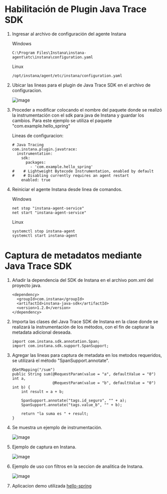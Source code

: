 # Habilitación de Plugin Java Trace SDK

1. Ingresar al archivo de configuración del agente Instana

   Windows

       C:\Program Files\Instana\instana-agent\etc\instana\configuration.yaml

   Linux

       /opt/instana/agent/etc/instana/configuration.yaml

2. Ubicar las lineas para el plugin de Java Trace SDK en el archivo de configuracion.

   ![image](https://github.com/user-attachments/assets/95b81b13-559a-4e50-86d7-925f70a0ed6d)

3. Proceder a modificar colocando el nombre del paquete donde se realizó la instrumentación con el sdk para java de Instana y guardar los cambios. Para este ejemplo se utiliza el paquete "com.example.hello_spring"

   Lineas de configuracion:

       # Java Tracing
       com.instana.plugin.javatrace:
         instrumentation:
           sdk:
             packages:
               - 'com.example.hello_spring'
       #    # Lightweight Bytecode Instrumentation, enabled by default
       #    # Disabling currently requires an agent restart
           enabled: true

4. Reiniciar el agente Instana desde linea de comandos.

   Windows

       net stop "instana-agent-service"
       net start "instana-agent-service"

   Linux

       systemctl stop instana-agent
       systemctl start instana-agent


# Captura de metadatos mediante Java Trace SDK

1. Añadir la dependencia del SDK de Instana en el archivo pom.xml del proyecto java.

       <dependency>
         <groupId>com.instana</groupId>
         <artifactId>instana-java-sdk</artifactId>
         <version>1.2.0</version>
       </dependency>

2. Importa las clases del Java Trace SDK de Instana en la clase donde se realizará la instrumentación de los métodos, con el fin de capturar la metadata adicional deseada.

       import com.instana.sdk.annotation.Span;
       import com.instana.sdk.support.SpanSupport;


3. Agregar las lineas para captura de metadata en los metodos requeridos, se utilizará el método "SpanSupport.annotate".


       @GetMapping("/sum")
       public String sum(@RequestParam(value = "a", defaultValue = "0") int a,
                         @RequestParam(value = "b", defaultValue = "0") int b) {
           int result = a + b;
   
           SpanSupport.annotate("tags.id_seguro", "" + a);
           SpanSupport.annotate("tags.value_b", "" + b);
   
           return "la suma es " + result;
       }

4. Se muestra un ejemplo de instrumentación.

   ![image](https://github.com/user-attachments/assets/ddfffb0b-7fcc-44a7-a9fe-85f1ca04ea08)


5. Ejemplo de captura en Instana.

   ![image](https://github.com/user-attachments/assets/ce512998-eda8-445d-9e36-1c6500309e41)

6. Ejemplo de uso con filtros en la seccion de analitica de Instana.

   ![image](https://github.com/user-attachments/assets/7632791e-c2fb-4f4e-8e58-79fdc2b50074)

 7. Aplicacion demo utilizada [hello-spring](hello-spring)  






